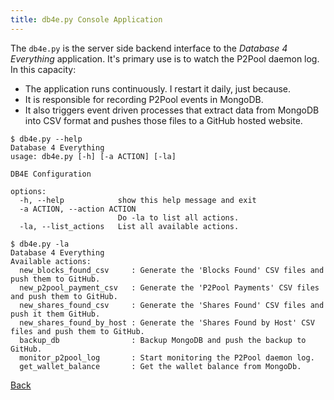 ```yaml
---
title: db4e.py Console Application
---
```


The `db4e.py` is the server side backend interface to the *Database 4 Everything* application. It's primary use is to watch the P2Pool daemon log. In this capacity:

* The application runs continuously. I restart it daily, just because.
* It is responsible for recording P2Pool events in MongoDB.
* It also triggers event driven processes that extract data from MongoDB into CSV format and pushes those files to a GitHub hosted website.

```
$ db4e.py --help
Database 4 Everything
usage: db4e.py [-h] [-a ACTION] [-la]

DB4E Configuration

options:
  -h, --help            show this help message and exit
  -a ACTION, --action ACTION
                        Do -la to list all actions.
  -la, --list_actions   List all available actions.
```

```
$ db4e.py -la
Database 4 Everything
Available actions:
  new_blocks_found_csv     : Generate the 'Blocks Found' CSV files and push them to GitHub.
  new_p2pool_payment_csv   : Generate the 'P2Pool Payments' CSV files and push them to GitHub.
  new_shares_found_csv     : Generate the 'Shares Found' CSV files and push it them GitHub.
  new_shares_found_by_host : Generate the 'Shares Found by Host' CSV files and push them to GitHub.
  backup_db                : Backup MongoDB and push the backup to GitHub.
  monitor_p2pool_log       : Start monitoring the P2Pool daemon log.
  get_wallet_balance       : Get the wallet balance from MongoDb.
```

[Back](/)








